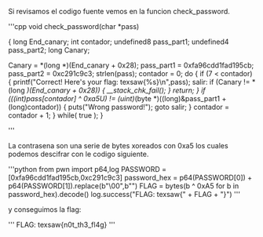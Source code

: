 Si revisamos el codigo fuente vemos en la funcion check_password.

'''cpp
void check_password(char *pass)

{
  long End_canary;
  int contador;
  undefined8 pass_part1;
  undefined4 pass_part2;
  long Canary;
  
  Canary = *(long *)(End_canary + 0x28);
  pass_part1 = 0xfa96cdd1fad195cb;
  pass_part2 = 0xc291c9c3;
  strlen(pass);
  contador = 0;
  do {
    if (7 < contador) {
      printf("Correct! Here\'s your flag: texsaw{%s}\n",pass);
salir:
      if (Canary != *(long *)(End_canary + 0x28)) {
        __stack_chk_fail();
      }
      return;
    }
    if (((int)pass[contador] ^ 0xa5U) != (uint)*(byte *)((long)&pass_part1 + (long)contador)) {
      puts("Wrong password!");
      goto salir;
    }
    contador = contador + 1;
  } while( true );
}

'''

La contrasena son una serie de bytes xoreados con 0xa5 los cuales podemos descifrar con le codigo siguiente.

'''python
from pwn import p64,log
PASSWORD = [0xfa96cdd1fad195cb,0xc291c9c3]
password_hex = p64(PASSWORD[0]) + p64(PASSWORD[1]).replace(b"\00",b"")
FLAG = bytes(b ^ 0xA5 for b in password_hex).decode()
log.success("FLAG: texsaw{" + FLAG + "}")
'''

y conseguimos la flag:

'''
FLAG: texsaw{n0t_th3_fl4g}
'''
